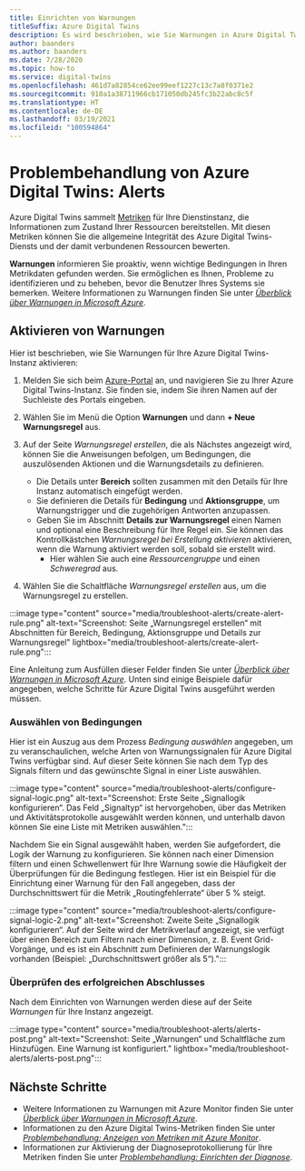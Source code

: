 ```yaml
---
title: Einrichten von Warnungen
titleSuffix: Azure Digital Twins
description: Es wird beschrieben, wie Sie Warnungen in Azure Digital Twins-Metriken aktivieren.
author: baanders
ms.author: baanders
ms.date: 7/28/2020
ms.topic: how-to
ms.service: digital-twins
ms.openlocfilehash: 461d7a82854ce62ee99eef1227c13c7a8f0371e2
ms.sourcegitcommit: 910a1a38711966cb171050db245fc3b22abc8c5f
ms.translationtype: HT
ms.contentlocale: de-DE
ms.lasthandoff: 03/19/2021
ms.locfileid: "100594864"
---
```

# <a name="troubleshooting-azure-digital-twins-alerts"></a>Problembehandlung von Azure Digital Twins: Alerts

Azure Digital Twins sammelt [Metriken](troubleshoot-metrics.md) für Ihre Dienstinstanz, die Informationen zum Zustand Ihrer Ressourcen bereitstellen. Mit diesen Metriken können Sie die allgemeine Integrität des Azure Digital Twins-Diensts und der damit verbundenen Ressourcen bewerten.

**Warnungen** informieren Sie proaktiv, wenn wichtige Bedingungen in Ihren Metrikdaten gefunden werden. Sie ermöglichen es Ihnen, Probleme zu identifizieren und zu beheben, bevor die Benutzer Ihres Systems sie bemerken. Weitere Informationen zu Warnungen finden Sie unter [*Überblick über Warnungen in Microsoft Azure*](../azure-monitor/alerts/alerts-overview.md).

## <a name="turn-on-alerts"></a>Aktivieren von Warnungen

Hier ist beschrieben, wie Sie Warnungen für Ihre Azure Digital Twins-Instanz aktivieren:

1. Melden Sie sich beim [Azure-Portal](https://portal.azure.com) an, und navigieren Sie zu Ihrer Azure Digital Twins-Instanz. Sie finden sie, indem Sie ihren Namen auf der Suchleiste des Portals eingeben. 

2. Wählen Sie im Menü die Option **Warnungen** und dann **+ Neue Warnungsregel** aus.

3. Auf der Seite *Warnungsregel erstellen*, die als Nächstes angezeigt wird, können Sie die Anweisungen befolgen, um Bedingungen, die auszulösenden Aktionen und die Warnungsdetails zu definieren.     
    * Die Details unter **Bereich** sollten zusammen mit den Details für Ihre Instanz automatisch eingefügt werden.
    * Sie definieren die Details für **Bedingung** und **Aktionsgruppe**, um Warnungstrigger und die zugehörigen Antworten anzupassen.
    * Geben Sie im Abschnitt **Details zur Warnungsregel** einen Namen und optional eine Beschreibung für Ihre Regel ein. Sie können das Kontrollkästchen _Warnungsregel bei Erstellung aktivieren_ aktivieren, wenn die Warnung aktiviert werden soll, sobald sie erstellt wird.
        - Hier wählen Sie auch eine _Ressourcengruppe_ und einen _Schweregrad_ aus.

4. Wählen Sie die Schaltfläche _Warnungsregel erstellen_ aus, um die Warnungsregel zu erstellen.

:::image type="content" source="media/troubleshoot-alerts/create-alert-rule.png" alt-text="Screenshot: Seite „Warnungsregel erstellen“ mit Abschnitten für Bereich, Bedingung, Aktionsgruppe und Details zur Warnungsregel" lightbox="media/troubleshoot-alerts/create-alert-rule.png":::

Eine Anleitung zum Ausfüllen dieser Felder finden Sie unter [*Überblick über Warnungen in Microsoft Azure*](../azure-monitor/alerts/alerts-overview.md). Unten sind einige Beispiele dafür angegeben, welche Schritte für Azure Digital Twins ausgeführt werden müssen.

### <a name="select-conditions"></a>Auswählen von Bedingungen

Hier ist ein Auszug aus dem Prozess *Bedingung auswählen* angegeben, um zu veranschaulichen, welche Arten von Warnungssignalen für Azure Digital Twins verfügbar sind. Auf dieser Seite können Sie nach dem Typ des Signals filtern und das gewünschte Signal in einer Liste auswählen.

:::image type="content" source="media/troubleshoot-alerts/configure-signal-logic.png" alt-text="Screenshot: Erste Seite „Signallogik konfigurieren“. Das Feld „Signaltyp“ ist hervorgehoben, über das Metriken und Aktivitätsprotokolle ausgewählt werden können, und unterhalb davon können Sie eine Liste mit Metriken auswählen.":::

Nachdem Sie ein Signal ausgewählt haben, werden Sie aufgefordert, die Logik der Warnung zu konfigurieren. Sie können nach einer Dimension filtern und einen Schwellenwert für Ihre Warnung sowie die Häufigkeit der Überprüfungen für die Bedingung festlegen. Hier ist ein Beispiel für die Einrichtung einer Warnung für den Fall angegeben, dass der Durchschnittswert für die Metrik „Routingfehlerrate“ über 5 % steigt.

:::image type="content" source="media/troubleshoot-alerts/configure-signal-logic-2.png" alt-text="Screenshot: Zweite Seite „Signallogik konfigurieren“. Auf der Seite wird der Metrikverlauf angezeigt, sie verfügt über einen Bereich zum Filtern nach einer Dimension, z. B. Event Grid-Vorgänge, und es ist ein Abschnitt zum Definieren der Warnungslogik vorhanden (Beispiel: „Durchschnittswert größer als 5“).":::

### <a name="verify-success"></a>Überprüfen des erfolgreichen Abschlusses

Nach dem Einrichten von Warnungen werden diese auf der Seite *Warnungen* für Ihre Instanz angezeigt.
 
:::image type="content" source="media/troubleshoot-alerts/alerts-post.png" alt-text="Screenshot: Seite „Warnungen“ und Schaltfläche zum Hinzufügen. Eine Warnung ist konfiguriert." lightbox="media/troubleshoot-alerts/alerts-post.png":::

## <a name="next-steps"></a>Nächste Schritte

* Weitere Informationen zu Warnungen mit Azure Monitor finden Sie unter [*Überblick über Warnungen in Microsoft Azure*](../azure-monitor/alerts/alerts-overview.md).
* Informationen zu den Azure Digital Twins-Metriken finden Sie unter [*Problembehandlung: Anzeigen von Metriken mit Azure Monitor*](troubleshoot-metrics.md).
* Informationen zur Aktivierung der Diagnoseprotokollierung für Ihre Metriken finden Sie unter [*Problembehandlung: Einrichten der Diagnose*](troubleshoot-diagnostics.md).
